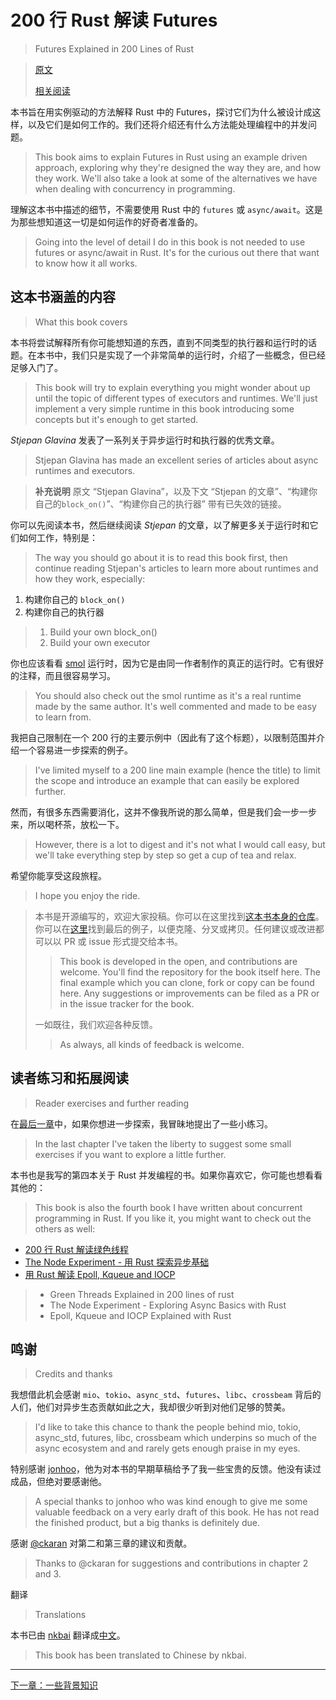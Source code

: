 ﻿# 200 行 Rust 解读 Futures

> Futures Explained in 200 Lines of Rust

> [原文](https://cfsamson.github.io/books-futures-explained/introduction.html)
>
> [相关阅读](https://night-cruise.github.io/async-rust/)

本书旨在用实例驱动的方法解释 Rust 中的 Futures，探讨它们为什么被设计成这样，以及它们是如何工作的。我们还将介绍还有什么方法能处理编程中的并发问题。

> This book aims to explain Futures in Rust using an example driven approach, exploring why they're designed the way they are, and how they work. We'll also take a look at some of the alternatives we have when dealing with concurrency in programming.

理解这本书中描述的细节，不需要使用 Rust 中的 `futures` 或 `async/await`。这是为那些想知道这一切是如何运作的好奇者准备的。

> Going into the level of detail I do in this book is not needed to use futures or async/await in Rust. It's for the curious out there that want to know how it all works.

## 这本书涵盖的内容

> What this book covers

本书将尝试解释所有你可能想知道的东西，直到不同类型的执行器和运行时的话题。在本书中，我们只是实现了一个非常简单的运行时，介绍了一些概念，但已经足够入门了。

> This book will try to explain everything you might wonder about up until the topic of different types of executors and runtimes. We'll just implement a very simple runtime in this book introducing some concepts but it's enough to get started.

*Stjepan Glavina* 发表了一系列关于异步运行时和执行器的优秀文章。

> Stjepan Glavina has made an excellent series of articles about async runtimes and executors.

> **补充说明** 原文 “Stjepan Glavina”，以及下文 “Stjepan 的文章”、“构建你自己的`block_on()`”、“构建你自己的执行器” 带有已失效的链接。

你可以先阅读本书，然后继续阅读 *Stjepan* 的文章，以了解更多关于运行时和它们如何工作，特别是：

> The way you should go about it is to read this book first, then continue reading Stjepan's articles to learn more about runtimes and how they work, especially:

1. 构建你自己的 `block_on()`
2. 构建你自己的执行器

> 1. Build your own block_on()
> 2. Build your own executor

你也应该看看 [smol](https://github.com/smol-rs/smol) 运行时，因为它是由同一作者制作的真正的运行时。它有很好的注释，而且很容易学习。

> You should also check out the smol runtime as it's a real runtime made by the same author. It's well commented and made to be easy to learn from.

我把自己限制在一个 200 行的主要示例中（因此有了这个标题），以限制范围并介绍一个容易进一步探索的例子。

> I've limited myself to a 200 line main example (hence the title) to limit the scope and introduce an example that can easily be explored further.

然而，有很多东西需要消化，这并不像我所说的那么简单，但是我们会一步一步来，所以喝杯茶，放松一下。

> However, there is a lot to digest and it's not what I would call easy, but we'll take everything step by step so get a cup of tea and relax.

希望你能享受这段旅程。

> I hope you enjoy the ride.

> 本书是开源编写的，欢迎大家投稿。你可以在这里找到[这本书本身的仓库](https://github.com/cfsamson/books-futures-explained)。你可以在[这里](https://github.com/cfsamson/examples-futures)找到最后的例子，以便克隆、分叉或拷贝。任何建议或改进都可以以 PR 或 issue 形式提交给本书。
>
> > This book is developed in the open, and contributions are welcome. You'll find the repository for the book itself here. The final example which you can clone, fork or copy can be found here. Any suggestions or improvements can be filed as a PR or in the issue tracker for the book.
>
> 一如既往，我们欢迎各种反馈。
>
> > As always, all kinds of feedback is welcome.

## 读者练习和拓展阅读

> Reader exercises and further reading

在[最后一章](conclusion-and-exercises.md)中，如果你想进一步探索，我冒昧地提出了一些小练习。

> In the last chapter I've taken the liberty to suggest some small exercises if you want to explore a little further.

本书也是我写的第四本关于 Rust 并发编程的书。如果你喜欢它，你可能也想看看其他的：

> This book is also the fourth book I have written about concurrent programming in Rust. If you like it, you might want to check out the others as well:

- [200 行 Rust 解读绿色线程](https://cfsamson.gitbook.io/green-threads-explained-in-200-lines-of-rust/)
- [The Node Experiment - 用 Rust 探索异步基础](https://cfsamson.github.io/book-exploring-async-basics/)
- [用 Rust 解读 Epoll, Kqueue and IOCP](https://cfsamsonbooks.gitbook.io/epoll-kqueue-iocp-explained/)

> - Green Threads Explained in 200 lines of rust
> - The Node Experiment - Exploring Async Basics with Rust
> - Epoll, Kqueue and IOCP Explained with Rust

## 鸣谢

> Credits and thanks

我想借此机会感谢 `mio`、`tokio`、`async_std`、`futures`、`libc`、`crossbeam` 背后的人们，他们对异步生态贡献如此之大，我却很少听到对他们足够的赞美。

> I'd like to take this chance to thank the people behind mio, tokio, async_std, futures, libc, crossbeam which underpins so much of the async ecosystem and and rarely gets enough praise in my eyes.

特别感谢 [jonhoo](https://twitter.com/jonhoo)，他为对本书的早期草稿给予了我一些宝贵的反馈。他没有读过成品，但绝对要感谢他。

> A special thanks to jonhoo who was kind enough to give me some valuable feedback on a very early draft of this book. He has not read the finished product, but a big thanks is definitely due.

感谢 [@ckaran](https://github.com/ckaran) 对第二和第三章的建议和贡献。

> Thanks to @ckaran for suggestions and contributions in chapter 2 and 3.

翻译

> Translations

本书已由 [nkbai](https://github.com/nkbai) 翻译成[中文](https://stevenbai.top/rust/futures_explained_in_200_lines_of_rust/)。

> This book has been translated to Chinese by nkbai.

---

[下一章：一些背景知识](some-background-information.md)
